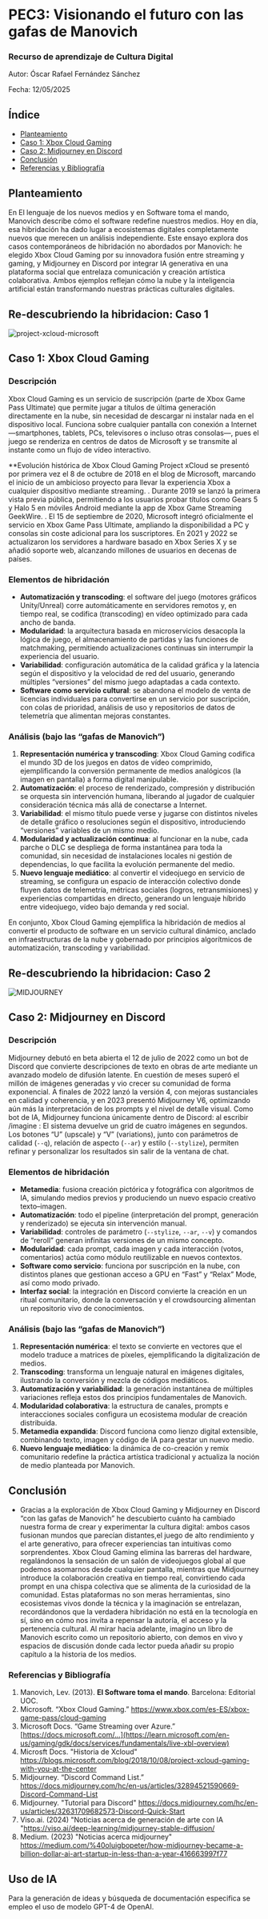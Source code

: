 # PEC3: Visionando el futuro con las gafas de Manovich 

### Recurso de aprendizaje de Cultura Digital 


Autor: Óscar Rafael Fernández Sánchez


Fecha: 12/05/2025

## Índice
- [Planteamiento](#planteamiento)
- [Caso 1: Xbox Cloud Gaming](#caso-1-xbox-cloud-gaming)
- [Caso 2: Midjourney en Discord](#caso-2-midjourney-en-discord)
- [Conclusión](#conclusión)
- [Referencias y Bibliografía](#referencias-y-bibliografía)


## Planteamiento
En El lenguaje de los nuevos medios y en Software toma el mando, Manovich describe cómo el software redefine nuestros medios. Hoy en día, esa hibridación ha dado lugar a ecosistemas digitales completamente nuevos que merecen un análisis independiente. Este ensayo explora dos casos contemporáneos de hibridación no abordados por Manovich: he elegido Xbox Cloud Gaming por su innovadora fusión entre streaming y gaming, y Midjourney en Discord por integrar IA generativa en una plataforma social que entrelaza comunicación y creación artística colaborativa. Ambos ejemplos reflejan cómo la nube y la inteligencia artificial están transformando nuestras prácticas culturales digitales.


## Re-descubriendo la hibridacion: Caso 1
![project-xcloud-microsoft](https://github.com/user-attachments/assets/4bf47907-99fd-47df-b3bd-6d085703eca7)

## Caso 1: Xbox Cloud Gaming

### Descripción
Xbox Cloud Gaming es un servicio de suscripción (parte de Xbox Game Pass Ultimate) que permite jugar a títulos de última generación directamente en la nube, sin necesidad de descargar ni instalar nada en el dispositivo local. Funciona sobre cualquier pantalla con conexión a Internet —smartphones, tablets, PCs, televisores o incluso otras consolas—, pues el juego se renderiza en centros de datos de Microsoft y se transmite al instante como un flujo de vídeo interactivo.


**Evolución histórica de Xbox Cloud Gaming
Project xCloud se presentó por primera vez el 8 de octubre de 2018 en el blog de Microsoft, marcando el inicio de un ambicioso proyecto para llevar la experiencia Xbox a cualquier dispositivo mediante streaming.
. Durante 2019 se lanzó la primera vista previa pública, permitiendo a los usuarios probar títulos como Gears 5 y Halo 5 en móviles Android mediante la app de Xbox Game Streaming GeekWire.
. El 15 de septiembre de 2020, Microsoft integró oficialmente el servicio en Xbox Game Pass Ultimate, ampliando la disponibilidad a PC y consolas sin coste adicional para los suscriptores. En 2021 y 2022 se actualizaron los servidores a hardware basado en Xbox Series X y se añadió soporte web, alcanzando millones de usuarios en decenas de países.

### Elementos de hibridación
- **Automatización y transcoding**: el software del juego (motores gráficos Unity/Unreal) corre automáticamente en servidores remotos y, en tiempo real, se codifica (transcoding) en vídeo optimizado para cada ancho de banda.  
- **Modularidad**: la arquitectura basada en microservicios desacopla la lógica de juego, el almacenamiento de partidas y las funciones de matchmaking, permitiendo actualizaciones continuas sin interrumpir la experiencia del usuario.  
- **Variabilidad**: configuración automática de la calidad gráfica y la latencia según el dispositivo y la velocidad de red del usuario, generando múltiples “versiones” del mismo juego adaptadas a cada contexto.  
- **Software como servicio cultural**: se abandona el modelo de venta de licencias individuales para convertirse en un servicio por suscripción, con colas de prioridad, análisis de uso y repositorios de datos de telemetría que alimentan mejoras constantes.

### Análisis (bajo las “gafas de Manovich”)
1. **Representación numérica y transcoding**: Xbox Cloud Gaming codifica el mundo 3D de los juegos en datos de vídeo comprimido, ejemplificando la conversión permanente de medios analógicos (la imagen en pantalla) a forma digital manipulable.  
2. **Automatización**: el proceso de renderizado, compresión y distribución se orquesta sin intervención humana, liberando al jugador de cualquier consideración técnica más allá de conectarse a Internet.  
3. **Variabilidad**: el mismo título puede verse y jugarse con distintos niveles de detalle gráfico o resoluciones según el dispositivo, introduciendo “versiones” variables de un mismo medio.  
4. **Modularidad y actualización continua**: al funcionar en la nube, cada parche o DLC se despliega de forma instantánea para toda la comunidad, sin necesidad de instalaciones locales ni gestión de dependencias, lo que facilita la evolución permanente del medio.  
5. **Nuevo lenguaje mediático**: al convertir el videojuego en servicio de streaming, se configura un espacio de interacción colectivo donde fluyen datos de telemetría, métricas sociales (logros, retransmisiones) y experiencias compartidas en directo, generando un lenguaje híbrido entre videojuego, vídeo bajo demanda y red social.

En conjunto, Xbox Cloud Gaming ejemplifica la hibridación de medios al convertir el producto de software en un servicio cultural dinámico, anclado en infraestructuras de la nube y gobernado por principios algorítmicos de automatización, transcoding y variabilidad.  

## Re-descubriendo la hibridacion: Caso 2

![MIDJOURNEY](https://github.com/user-attachments/assets/7b30b65f-668e-4fae-9426-48eb31ca94c1)


## Caso 2: Midjourney en Discord

### Descripción
Midjourney debutó en beta abierta el 12 de julio de 2022 como un bot de Discord que convierte descripciones de texto en obras de arte mediante un avanzado modelo de difusión latente. En cuestión de meses superó el millón de imágenes generadas y vio crecer su comunidad de forma exponencial. A finales de 2022 lanzó la versión 4, con mejoras sustanciales en calidad y coherencia, y en 2023 presentó Midjourney V6, optimizando aún más la interpretación de los prompts y el nivel de detalle visual. Como bot de IA, Midjourney funciona únicamente dentro de Discord: al escribir  /imagine <tu prompt>: El sistema devuelve un grid de cuatro imágenes en segundos. Los botones “U” (upscale) y “V” (variations), junto con parámetros de calidad (`--q`), relación de aspecto (`--ar`) y estilo (`--stylize`), permiten refinar y personalizar los resultados sin salir de la ventana de chat.


### Elementos de hibridación
- **Metamedia**: fusiona creación pictórica y fotográfica con algoritmos de IA, simulando medios previos y produciendo un nuevo espacio creativo texto–imagen.  
- **Automatización**: todo el pipeline (interpretación del prompt, generación y renderizado) se ejecuta sin intervención manual.  
- **Variabilidad**: controles de parámetro (`--stylize`, `--ar`, `--v`) y comandos de “reroll” generan infinitas versiones de un mismo concepto.  
- **Modularidad**: cada prompt, cada imagen y cada interacción (votos, comentarios) actúa como módulo reutilizable en nuevos contextos.  
- **Software como servicio**: funciona por suscripción en la nube, con distintos planes que gestionan acceso a GPU en “Fast” y “Relax” Mode, así como modo privado.  
- **Interfaz social**: la integración en Discord convierte la creación en un ritual comunitario, donde la conversación y el crowdsourcing alimentan un repositorio vivo de conocimientos.

### Análisis (bajo las “gafas de Manovich”)
1. **Representación numérica**: el texto se convierte en vectores que el modelo traduce a matrices de píxeles, ejemplificando la digitalización de medios.  
2. **Transcoding**: transforma un lenguaje natural en imágenes digitales, ilustrando la conversión y mezcla de códigos mediáticos.  
3. **Automatización y variabilidad**: la generación instantánea de múltiples variaciones refleja estos dos principios fundamentales de Manovich.  
4. **Modularidad colaborativa**: la estructura de canales, prompts e interacciones sociales configura un ecosistema modular de creación distribuida.  
5. **Metamedia expandida**: Discord funciona como lienzo digital extensible, combinando texto, imagen y código de IA para gestar un nuevo medio.  
6. **Nuevo lenguaje mediático**: la dinámica de co-creación y remix comunitario redefine la práctica artística tradicional y actualiza la noción de medio planteada por Manovich.

## Conclusión
- Gracias a la exploración de Xbox Cloud Gaming y Midjourney en Discord “con las gafas de Manovich” he descubierto cuánto ha cambiado nuestra forma de crear y experimentar la cultura digital: ambos casos fusionan mundos que parecían distantes,el juego de alto rendimiento y el arte generativo, para ofrecer experiencias tan intuitivas como sorprendentes. Xbox Cloud Gaming elimina las barreras del hardware, regalándonos la sensación de un salón de videojuegos global al que podemos asomarnos desde cualquier pantalla, mientras que Midjourney introduce la colaboración creativa en tiempo real, convirtiendo cada prompt en una chispa colectiva que se alimenta de la curiosidad de la comunidad. Estas plataformas no son meras herramientas, sino ecosistemas vivos donde la técnica y la imaginación se entrelazan, recordándonos que la verdadera hibridación no está en la tecnología en sí, sino en cómo nos invita a repensar la autoría, el acceso y la pertenencia cultural. Al mirar hacia adelante, imagino un libro de Manovich escrito como un repositorio abierto, con demos en vivo y espacios de discusión donde cada lector pueda añadir su propio capítulo a la historia de los medios.  
 


### Referencias y Bibliografía

1. Manovich, Lev. (2013). **El Software toma el mando**. Barcelona: Editorial UOC.
2. Microsoft. “Xbox Cloud Gaming.” https://www.xbox.com/es-ES/xbox-game-pass/cloud-gaming
3. Microsoft Docs. “Game Streaming over Azure.” [https://docs.microsoft.com/…](https://learn.microsoft.com/en-us/gaming/gdk/docs/services/fundamentals/live-xbl-overview)
4. Microsft Docs. "Historia de Xcloud" https://blogs.microsoft.com/blog/2018/10/08/project-xcloud-gaming-with-you-at-the-center
5. Midjourney. “Discord Command List.” https://docs.midjourney.com/hc/en-us/articles/32894521590669-Discord-Command-List
6. Midjourney. "Tutorial para Discord" https://docs.midjourney.com/hc/en-us/articles/32631709682573-Discord-Quick-Start
7. Viso.ai. (2024) "Noticias acerca de generación de arte con IA "https://viso.ai/deep-learning/midjourney-stable-diffusion/
8. Medium. (2023) "Noticias acerca midjourney" https://medium.com/%40oluigbopeter/how-midjourney-became-a-billion-dollar-ai-art-startup-in-less-than-a-year-416663997f77

## Uso de IA

Para la generación de ideas y búsqueda de documentación especifica se empleo el uso de modelo GPT-4 de OpenAI.

